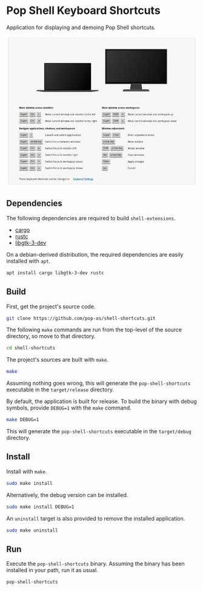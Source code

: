 # Pop Shell Keyboard Shortcuts

Application for displaying and demoing Pop Shell shortcuts.

![](screenshot.png)

## Dependencies

The following dependencies are required to build `shell-extensions`.

* [cargo](https://packages.debian.org/stable/rust/cargo)
* [rustc](https://packages.debian.org/stable/rust/rustc)
* [libgtk-3-dev](https://packages.debian.org/stable/libdevel/libgtk-3-dev)

On a debian-derived distribution, the required dependencies are easily installed with `apt`.

```sh
apt install cargo libgtk-3-dev rustc
```

## Build

First, get the project's source code.

```sh
git clone https://github.com/pop-os/shell-shortcuts.git
```

The following `make` commands are run from the top-level of the source directory, so move to that directory.

```sh
cd shell-shortcuts
```

The project's sources are built with `make`.

```sh
make
```

Assuming nothing goes wrong, this will generate the `pop-shell-shortcuts` executable in the `target/release` directory.

By default, the application is built for release.
To build the binary with debug symbols, provide `DEBUG=1` with the `make` command.

```sh
make DEBUG=1
```

This will generate the `pop-shell-shortcuts` executable in the `target/debug` directory.

## Install

Install with `make`.

```sh
sudo make install
```

Alternatively, the debug version can be installed.

```sh
sudo make install DEBUG=1
```

An `uninstall` target is also provided to remove the installed application.

```sh
sudo make uninstall
```

## Run

Execute the `pop-shell-shortcuts` binary.
Assuming the binary has been installed in your path, run it as usual.

```sh
pop-shell-shortcuts
```
